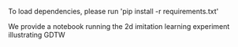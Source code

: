 To load dependencies, please run 'pip install -r requirements.txt'

We provide a notebook running the 2d imitation learning experiment illustrating GDTW